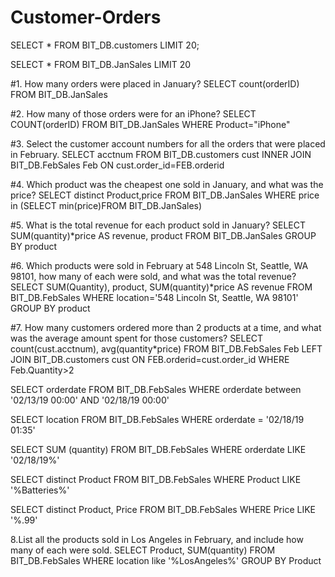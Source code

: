 # Customer-Orders

SELECT * FROM BIT_DB.customers LIMIT 20;

SELECT * FROM BIT_DB.JanSales LIMIT 20

#1. How many orders were placed in January? 
SELECT count(orderID) FROM BIT_DB.JanSales 

#2. How many of those orders were for an iPhone? 
SELECT COUNT(orderID) FROM BIT_DB.JanSales WHERE Product="iPhone"

#3. Select the customer account numbers for all the orders that were placed in February. 
SELECT acctnum FROM BIT_DB.customers cust
INNER JOIN BIT_DB.FebSales Feb
ON cust.order_id=FEB.orderid

#4. Which product was the cheapest one sold in January, and what was the price? 
SELECT distinct Product,price FROM BIT_DB.JanSales WHERE price in (SELECT  min(price)FROM BIT_DB.JanSales)

#5. What is the total revenue for each product sold in January?
SELECT SUM(quantity)*price AS revenue, product FROM BIT_DB.JanSales GROUP BY product

#6. Which products were sold in February at 548 Lincoln St, Seattle, WA 98101, how many of each were sold, and what was the total revenue?
SELECT SUM(Quantity), product, SUM(quantity)*price AS revenue FROM BIT_DB.FebSales WHERE location='548 Lincoln St, Seattle, WA 98101' GROUP BY product

#7. How many customers ordered more than 2 products at a time, and what was the average amount spent for those customers? 
SELECT count(cust.acctnum), avg(quantity*price) FROM BIT_DB.FebSales  Feb LEFT JOIN BIT_DB.customers cust ON FEB.orderid=cust.order_id WHERE Feb.Quantity>2

SELECT orderdate
FROM BIT_DB.FebSales
WHERE orderdate between '02/13/19 00:00' AND '02/18/19 00:00'

SELECT location
FROM BIT_DB.FebSales
WHERE orderdate = '02/18/19 01:35'

SELECT SUM (quantity)
FROM BIT_DB.FebSales
WHERE orderdate LIKE '02/18/19%'

SELECT distinct Product
FROM BIT_DB.FebSales
WHERE Product LIKE '%Batteries%'

SELECT distinct Product, Price
FROM BIT_DB.FebSales
WHERE Price LIKE '%.99'

8.List all the products sold in Los Angeles in February, and include how many of each were sold.
SELECT Product, SUM(quantity)
FROM BIT_DB.FebSales
WHERE location like '%LosAngeles%'
GROUP BY Product
